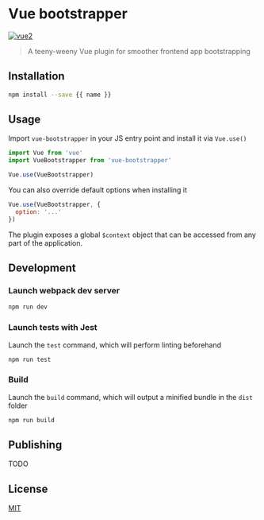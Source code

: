 # Vue bootstrapper

[![vue2](https://img.shields.io/badge/vue-2.x-brightgreen.svg)](https://vuejs.org/)

> A teeny-weeny Vue plugin for smoother frontend app bootstrapping

## Installation

```bash
npm install --save {{ name }}
```

## Usage

Import `vue-bootstrapper` in your JS entry point and install it via `Vue.use()`

```js
import Vue from 'vue'
import VueBootstrapper from 'vue-bootstrapper'

Vue.use(VueBootstrapper)
```

You can also override default options when installing it

```js
Vue.use(VueBootstrapper, {
  option: '...'
})
``` 

The plugin exposes a global `$context` object that can be accessed from any part of the application.

## Development

### Launch webpack dev server

```bash
npm run dev
```

### Launch tests with Jest

Launch the `test` command, which will perform linting beforehand

```bash
npm run test
```

### Build

Launch the `build` command, which will output a minified bundle in the `dist` folder

```bash
npm run build
```

## Publishing

TODO

## License

[MIT](http://opensource.org/licenses/MIT)